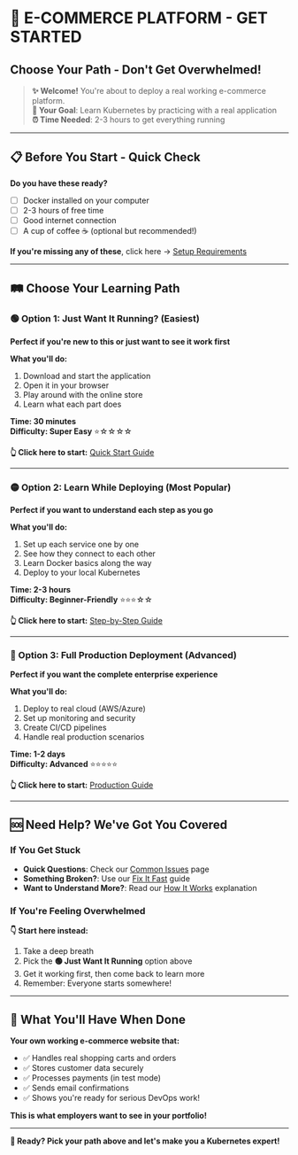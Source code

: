 # 🎯 **E-COMMERCE PLATFORM - GET STARTED**
## **Choose Your Path - Don't Get Overwhelmed!**

> **✨ Welcome!** You're about to deploy a real working e-commerce platform.  
> **🎯 Your Goal**: Learn Kubernetes by practicing with a real application  
> **⏰ Time Needed**: 2-3 hours to get everything running  

---

## 📋 **Before You Start - Quick Check**

**Do you have these ready?**
- [ ] Docker installed on your computer
- [ ] 2-3 hours of free time
- [ ] Good internet connection
- [ ] A cup of coffee ☕ (optional but recommended!)

**If you're missing any of these**, click here → [Setup Requirements](./docs/setup-requirements.md)

---

## 🛤️ **Choose Your Learning Path**

### **🟢 Option 1: Just Want It Running? (Easiest)**
**Perfect if you're new to this or just want to see it work first**

**What you'll do:**
1. Download and start the application
2. Open it in your browser
3. Play around with the online store
4. Learn what each part does

**Time: 30 minutes**  
**Difficulty: Super Easy** ⭐☆☆☆☆

**👆 Click here to start:** [Quick Start Guide](./docs/quick-start.md)

---

### **🟡 Option 2: Learn While Deploying (Most Popular)**
**Perfect if you want to understand each step as you go**

**What you'll do:**
1. Set up each service one by one
2. See how they connect to each other
3. Learn Docker basics along the way
4. Deploy to your local Kubernetes

**Time: 2-3 hours**  
**Difficulty: Beginner-Friendly** ⭐⭐⭐☆☆

**👆 Click here to start:** [Step-by-Step Guide](./docs/step-by-step.md)

---

### **🔴 Option 3: Full Production Deployment (Advanced)**
**Perfect if you want the complete enterprise experience**

**What you'll do:**
1. Deploy to real cloud (AWS/Azure)
2. Set up monitoring and security
3. Create CI/CD pipelines
4. Handle real production scenarios

**Time: 1-2 days**  
**Difficulty: Advanced** ⭐⭐⭐⭐⭐

**👆 Click here to start:** [Production Guide](./docs/production-deployment.md)

---

## 🆘 **Need Help? We've Got You Covered**

### **If You Get Stuck**
- **Quick Questions**: Check our [Common Issues](./docs/troubleshooting.md) page
- **Something Broken?**: Use our [Fix It Fast](./docs/quick-fixes.md) guide
- **Want to Understand More?**: Read our [How It Works](./docs/architecture.md) explanation

### **If You're Feeling Overwhelmed**
**👇 Start here instead:**
1. Take a deep breath
2. Pick the **🟢 Just Want It Running** option above
3. Get it working first, then come back to learn more
4. Remember: Everyone starts somewhere!

---

## 🎉 **What You'll Have When Done**

**Your own working e-commerce website that:**
- ✅ Handles real shopping carts and orders
- ✅ Stores customer data securely
- ✅ Processes payments (in test mode)
- ✅ Sends email confirmations
- ✅ Shows you're ready for serious DevOps work!

**This is what employers want to see in your portfolio!**

---

**🚀 Ready? Pick your path above and let's make you a Kubernetes expert!**